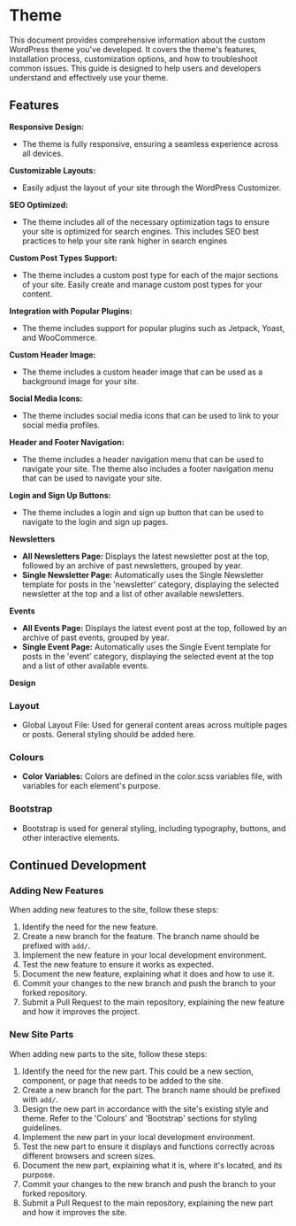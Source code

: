 # Theme

This document provides comprehensive information about the custom WordPress theme you've developed. It covers the theme's features, installation process, customization options, and how to troubleshoot common issues. This guide is designed to help users and developers understand and effectively use your theme.

## Features

**Responsive Design:**
* The theme is fully responsive, ensuring a seamless experience across all devices.

**Customizable Layouts:**
* Easily adjust the layout of your site through the WordPress Customizer.

**SEO Optimized:**
* The theme includes all of the necessary optimization tags to ensure your site is optimized for search engines. This includes SEO best practices to help your site rank higher in search engines

**Custom Post Types Support:**
* The theme includes a custom post type for each of the major sections of your site. Easily create and manage custom post types for your content.

**Integration with Popular Plugins:**
* The theme includes support for popular plugins such as Jetpack, Yoast, and WooCommerce.

**Custom Header Image:**
* The theme includes a custom header image that can be used as a background image for your site.

**Social Media Icons:**
* The theme includes social media icons that can be used to link to your social media profiles. 

**Header and Footer Navigation:**
* The theme includes a header navigation menu that can be used to navigate your site. The theme also includes a footer navigation menu that can be used to navigate your site.

**Login and Sign Up Buttons:**
* The theme includes a login and sign up button that can be used to navigate to the login and sign up pages.

**Newsletters**
* **All Newsletters Page:** Displays the latest newsletter post at the top, followed by an archive of past newsletters, grouped by year.
* **Single Newsletter Page:** Automatically uses the Single Newsletter template for posts in the 'newsletter' category, displaying the selected newsletter at the top and a list of other available newsletters.

**Events**
* **All Events Page:** Displays the latest event post at the top, followed by an archive of past events, grouped by year.
* **Single Event Page:** Automatically uses the Single Event template for posts in the 'event' category, displaying the selected event at the top and a list of other available events.

**Design**

### Layout
* Global Layout File: Used for general content areas across multiple pages or posts. General styling should be added here.

### Colours
* **Color Variables:** Colors are defined in the color.scss variables file, with variables for each element's purpose.

### Bootstrap
* Bootstrap is used for general styling, including typography, buttons, and other interactive elements.

## Continued Development

### Adding New Features

When adding new features to the site, follow these steps:

1. Identify the need for the new feature.
2. Create a new branch for the feature. The branch name should be prefixed with `add/`.
3. Implement the new feature in your local development environment.
4. Test the new feature to ensure it works as expected.
5. Document the new feature, explaining what it does and how to use it.
6. Commit your changes to the new branch and push the branch to your forked repository.
7. Submit a Pull Request to the main repository, explaining the new feature and how it improves the project.

### New Site Parts

When adding new parts to the site, follow these steps:

1. Identify the need for the new part. This could be a new section, component, or page that needs to be added to the site.
2. Create a new branch for the part. The branch name should be prefixed with `add/`.
3. Design the new part in accordance with the site's existing style and theme. Refer to the 'Colours' and 'Bootstrap' sections for styling guidelines.
4. Implement the new part in your local development environment.
5. Test the new part to ensure it displays and functions correctly across different browsers and screen sizes.
6. Document the new part, explaining what it is, where it's located, and its purpose.
7. Commit your changes to the new branch and push the branch to your forked repository.
8. Submit a Pull Request to the main repository, explaining the new part and how it improves the site.